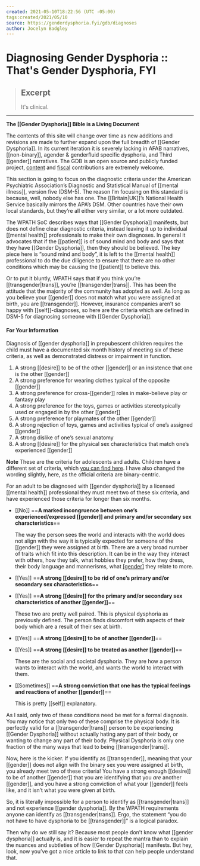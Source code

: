 ```yaml
---
created: 2021-05-10T18:22:56 (UTC -05:00)
tags:created/2021/05/10
source: https://genderdysphoria.fyi/gdb/diagnoses
author: Jocelyn Badgley
---
```


# Diagnosing Gender Dysphoria :: That's Gender Dysphoria, FYI

> ## Excerpt
> It's clinical.

---
**The [[Gender Dysphoria]] Bible is a Living Document**

The contents of this site will change over time as new additions and revisions are made to further expand upon the full breadth of [[Gender Dysphoria]]. In its current iteration it is severely lacking in AFAB narratives, [[non-binary]], agender & genderfluid specific dysphoria, and Third [[gender]] narratives. The GDB is an open source and publicly funded project, [content](https://github.com/GenderDysphoria/GenderDysphoria.fyi) and [fiscal](https://patreon.com/curvyandtrans) contributions are extremely welcome.

This section is going to focus on the diagnostic criteria under the American Psychiatric Association’s Diagnostic and Statistical Manual of [[mental illness]], version five (DSM-5). The reason I’m focusing on this standard is because, well, nobody else has one. The [[Britain|UK]]’s National Health Service basically mirrors the APA’s DSM. Other countries have their own local standards, but they’re all either very similar, or a lot more outdated.

The WPATH SoC describes ways that [[Gender Dysphoria]] manifests, but does not define clear diagnostic criteria, instead leaving it up to individual [[mental health]] professionals to make their own diagnoses. In general it advocates that if the [[patient]] is of sound mind and body and says that they have [[Gender Dysphoria]], then they should be believed. The key piece here is “sound mind and body”, it is left to the [[mental health]] professional to do the due diligence to ensure that there are no other conditions which may be causing the [[patient]] to believe this.

Or to put it bluntly, WPATH says that if you think you’re [[transgender|trans]], you’re [[transgender|trans]]. This has been the attitude that the majority of the community has adopted as well. As long as you believe your [[gender]] does not match what you were assigned at birth, you are [[transgender]]. However, insurance companies aren’t so happy with [[self]]-diagnoses, so here are the criteria which are defined in DSM-5 for diagnosing someone with [[Gender Dysphoria]].

#### For Your Information

Diagnosis of [[gender dysphoria]] in prepubescent children requires the child must have a documented six month history of meeting six of these criteria, as well as demonstrated distress or impairment in function.

1.  A strong [[desire]] to be of the other [[gender]] or an insistence that one is the other [[gender]]
2.  A strong preference for wearing clothes typical of the opposite [[gender]]
3.  A strong preference for cross-[[gender]] roles in make-believe play or fantasy play
4.  A strong preference for the toys, games or activities stereotypically used or engaged in by the other [[gender]]
5.  A strong preference for playmates of the other [[gender]]
6.  A strong rejection of toys, games and activities typical of one’s assigned [[gender]]
7.  A strong dislike of one’s sexual anatomy
8.  A strong [[desire]] for the physical sex characteristics that match one’s experienced [[gender]]

**Note** These are the criteria for adolescents and adults. Children have a different set of criteria, which [you can find here](https://www.psychiatry.org/patients-families/gender-dysphoria/what-is-[[gender]]-dysphoria). I have also changed the wording slightly, here, as the official criteria are binary-centric.

For an adult to be diagnosed with [[gender dysphoria]] by a licensed [[mental health]] professional they must meet two of these six criteria, and have experienced those criteria for longer than six months.

-   [[No]] ==**A marked incongruence between one’s experienced/expressed [[gender]] and primary and/or secondary sex characteristics**==

    The way the person sees the world and interacts with the world does not align with the way it is typically expected for someone of the [[gender]] they were assigned at birth. There are a very broad number of traits which fit into this description. It can be in the way they interact with others, how they talk, what hobbies they prefer, how they dress, their body language and mannerisms, what [[gender]](s) they relate to more.

-   [[Yes]] ==**A strong [[desire]] to be rid of one’s primary and/or secondary sex characteristics**==

-   [[Yes]] ==**A strong [[desire]] for the primary and/or secondary sex characteristics of another [[gender]]**==

    These two are pretty well paired. This is physical dysphoria as previously defined. The person finds discomfort with aspects of their body which are a result of their sex at birth.

-   [[Yes]] ==**A strong [[desire]] to be of another [[gender]]**==

-   [[Yes]] ==**A strong [[desire]] to be treated as another [[gender]]**==

    These are the social and societal dysphoria. They are how a person wants to interact with the world, and wants the world to interact with them.

-   [[Sometimes]] ==**A strong conviction that one has the typical feelings and reactions of another [[gender]]**==

    This is pretty [[self]] explanatory.


As I said, only two of these conditions need be met for a formal diagnosis. You may notice that only two of these comprise the physical body. It is perfectly valid for a [[transgender|trans]] person to be experiencing [[Gender Dysphoria]] without actually hating any part of their body, or wanting to change any part of their body. Physical Dysphoria is only one fraction of the many ways that lead to being [[transgender|trans]].

Now, here is the kicker. If you identify as [[transgender]], meaning that your [[gender]] does not align with the binary sex you were assigned at birth, you already meet two of these criteria! You have a strong enough [[desire]] to be of another [[gender]] that you are identifying that you _are_ another [[gender]], and you have a strong conviction of what your [[gender]] feels like, and it isn’t what you were given at birth.

So, it is literally impossible for a person to identify as [[transgender|trans]] and not experience [[gender dysphoria]]. By the WPATH requirements anyone can identify as [[transgender|trans]]. Ergo, the statement “you do not have to have dysphoria to be [[transgender]]” is a logical paradox.

Then why do we still say it? Because most people don’t know what [[gender dysphoria]] actually is, and it is easier to repeat the mantra than to explain the nuances and subtleties of how [[Gender Dysphoria]] manifests. But hey, look, now you’ve got a nice article to link to that can help people understand that.
